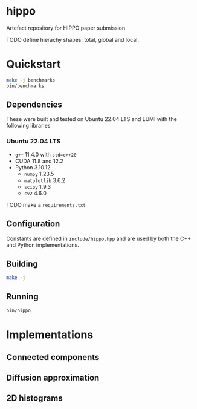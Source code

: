# hippo
Artefact repository for HIPPO paper submission

TODO define hierachy shapes: total, global and local.

# Quickstart
```bash
make -j benchmarks
bin/benchmarks
```

## Dependencies
These were built and tested on Ubuntu 22.04 LTS and LUMI with the following libraries
### Ubuntu 22.04 LTS
* `g++` 11.4.0 with `std=c++20`
* CUDA 11.8 and 12.2
* Python 3.10.12
  * `numpy` 1.23.5
  * `matplotlib` 3.6.2
  * `scipy` 1.9.3
  * `cv2` 4.6.0

TODO make a `requirements.txt`

## Configuration
Constants are defined in `include/hippo.hpp` and are used by both the C++ and Python implementations.

## Building
```bash
make -j
```

## Running
```bash
bin/hippo
```

# Implementations
## Connected components
## Diffusion approximation
## 2D histograms
